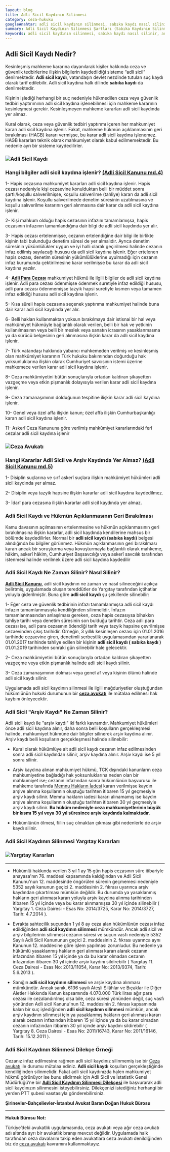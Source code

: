 ```yaml
---
layout: blog
title: Adli Sicil Kaydının Silinmesi
category: ceza-hukuku
googleAnahtar: adli sicil kaydının silinmesi, sabıka kaydı nasıl silinir, adli sicil kaydı silme dilekçesi, İstanbul ceza avukatı, bahçelievler avukat, ağır ceza avukatı, hukuk bürosu
summary: Adli Sicil Kaydının Silinmesi Şartları (Sabıka Kaydının Silinmesi Şartları), Adli Sicil Kaydı Nasıl Silinir, Yetkili Mahkeme Hangisidir, Arşiv Kaydının Silinmesi Koşulları, Adli Sicil Kaydının Silinmesi Dilekçe Örneği
keywords: adli sicil kaydının silinmesi, sabıka kaydı nasıl silinir, adli sicil kaydı silme dilekçe örneği, Ceza avukatı, bakırköy avukat, ataköy avukat, ağır ceza avukatı, istanbul avukat, bahçelievler avukat, hukuk bürosu
---
```



## Adli Sicil Kaydı Nedir?


Kesinleşmiş mahkeme kararına dayanılarak kişiler hakkında ceza ve güvenlik tedbirlerine ilişkin bilgilerin kaydedildiği sisteme “adli sicil” denilmektedir. **Adli sicil kaydı**, vatandaşın devlet nezdinde tutulan suç kaydı olarak tarif edilebilir. Adli sicil kaydına halk dilinde **sabıka kaydı** da denilmektedir.

Kişinin işlediği herhangi bir suç nedeniyle hükmedilen ceza veya güvenlik tedbiri yaptırımının adli sicil kaydına işlenebilmesi için mahkeme kararının kesinleşmesi gerekir. Kesinleşmeyen mahkeme kararları adli sicil kaydında yer almaz.

Kural olarak, ceza veya güvenlik tedbiri yaptırımı içeren her mahkumiyet kararı adli sicil kaydına işlenir. Fakat, mahkeme hükmün açıklanmasının geri bırakılması (HAGB) kararı vermişse, bu karar adli sicil kaydına işlenemez. HAGB kararları teknik olarak mahkumiyet olarak kabul edilmemektedir. Bu nedenle ayrı bir sisteme kaydedilirler.

### ![Adli Sicil Kaydı](https://camo.githubusercontent.com/b98741a6baafa2e204f110778f86332a1e68e101/687474703a2f2f692e68697a6c69726573696d2e636f6d2f6e677a5a7a522e6a7067 "Adli Sicil Kaydının Silinmesi")

### Hangi bilgiler adli sicil kaydına işlenir? [(Adli Sicil Kanunu md.4)](http://www.turkhukuksitesi.com/mevzuat.php?mid=9636)


1- Hapis cezasına mahkumiyet kararları adli sicil kaydına işlenir. Hapis cezası nedeniyle kişi cezaevine konulduktan belli bir müddet sonra şartlı/koşullu salıverilmişse, koşullu salıverilme (tahliye) kararı da adli sicil kaydına işlenir. Koşullu salıverilmede denetim süresinin uzatılmasına ve koşullu salıverilme kararının geri alınmasına dair karar da adli sicil kaydına işlenir.

2- Kişi mahkum olduğu hapis cezasının infazını tamamlamışsa, hapis cezasının infazının tamamlandığına dair bilgi de adli sicil kaydında yer alır.

3- Hapis cezası ertelenmişse, cezanın ertelendiğine dair bilgi ile birlikte kişinin tabi bulunduğu denetim süresi de yer almalıdır.  Ayrıca denetim süresinin yükümlülükler uygun ve iyi halli olarak geçirilmesi halinde cezanın infaz edilmiş sayılacağı hususu da adli sicil kaydına işlenir. Eğer ertelenen hapis cezası, denetim süresinin yükümlülüklerine uyulmadığı için cezanın infaz kurumunda çektirilmesine karar verilmişse bu karar da adli sicil kaydına yazılır.

4- [**Adli Para Cezası**](https://barandogan.av.tr/blog/ceza-hukuku/adli-para-cezasi.html) mahkumiyet hükmü ile ilgili bilgiler de adli sicil kaydına işlenir. Adli para cezası ödenmişse ödenmek suretiyle infaz edildiği hususu, adli para cezası ödenmemişse tazyik hapsi suretiyle kısmen veya tamamen infaz edildiği hususu adli sicil kaydına işlenir.

5- Kısa süreli hapis cezasına seçenek yaptırıma mahkumiyet halinde buna dair karar adli sicil kaydında yer alır.

6- Belli hakları kullanmaktan yoksun bırakılmaya dair istisnai bir hal veya mahkûmiyet hükmüyle bağlantılı olarak verilen, belli bir hak ve yetkinin kullanılmasının veya belli bir meslek veya sanatın icrasının yasaklanmasına ya da sürücü belgesinin geri alınmasına ilişkin karar da adli sicil kaydına işlenir.

7- Türk vatandaşı hakkında yabancı mahkemeden verilmiş ve kesinleşmiş olan mahkûmiyet kararının Türk hukuku bakımından doğurduğu hak yoksunluklarına ilişkin olarak Cumhuriyet savcısının istemi üzerine mahkemece verilen karar adli sicil kaydına işlenir.

8- Ceza mahkûmiyetini bütün sonuçlarıyla ortadan kaldıran şikayetten vazgeçme veya etkin pişmanlık dolayısıyla verilen karar adli sicil kaydına işlenir.

9- Ceza zamanaşımının dolduğunun tespitine ilişkin karar adli sicil kaydına işlenir.

10- Genel veya özel affa ilişkin kanun; özel affa ilişkin Cumhurbaşkanlığı kararı adli sicil kaydına işlenir.

11- Askerî Ceza Kanununa göre verilmiş mahkûmiyet kararlarındaki ferî cezalar adli sicil kaydına işlenir


### ![Ceza Avukatı](https://camo.githubusercontent.com/4f13bbc78c36fcee083b0278cbe9e789ae42bd96/687474703a2f2f692e68697a6c69726573696d2e636f6d2f6f395a4f47522e6a7067 "Ceza Avukatı")



### Hangi Kararlar Adli Sicil ve Arşiv Kaydında Yer Almaz? [(Adli Sicil Kanunu md.5)](http://www.turkhukuksitesi.com/mevzuat.php?mid=9637)


1- Disiplin suçlarına ve sırf askerî suçlara ilişkin mahkûmiyet hükümleri adli sicil kaydında yer almaz.

2- Disiplin veya tazyik hapsine ilişkin kararlar adli sicil kaydına kaydedilmez.

3- İdarî para cezasına ilişkin kararlar adli sicil kaydında yer almaz.

### Adli Sicil Kaydı ve Hükmün Açıklanmasının Geri Bırakılması

Kamu davasının açılmasının ertelenmesine ve hükmün açıklanmasının geri bırakılmasına ilişkin
kararlar, adli sicil kaydında kendilerine mahsus bir bölümde kaydedilirler. Normal bir **adli sicil kaydı (sabıka kaydı)** belgesi alındığında bu bilgiler görünmez. Hükmün açıklanmasının geri bırakılması kararı ancak bir soruşturma veya kovuşturmayla bağlantılı olarak mahkeme, hâkim, askerî hâkim, Cumhuriyet Başsavcılığı veya askerî savcılık tarafından istenmesi halinde verilmek üzere adli sicil kaydına kaydedilir


### Adli Sicil Kaydı Ne Zaman Silinir? Nasıl Silinir?


[**Adli Sicil Kanunu**](http://www.adlisicil.adalet.gov.tr/pdf/Kanun.pdf), adli sicil kaydının ne zaman ve nasıl silineceğini açıkça belirtmiş, uygulamada oluşan tereddütler de Yargıtay tarafından içtihatlar yoluyla giderilmiştir. Buna göre **adli sicil kaydı** şu şekillerde silinebilir:



1- Eğer ceza ve güvenlik tedbirinin infazı tamamlanmışsa adli sicil kaydı infazın tamamlanmasıyla kendiliğinden silinmelidir. İnfazın tamamlanmasından anlaşılması gereken, ceza hapis cezasıysa bihakkın tahliye tarihi veya denetim süresinin son bulduğu tarihtir. Ceza adli para cezası ise, adli para cezasının ödendiği tarih veya tazyik hapsine çevrilmişse cezaevinden çıkış tarihidir. Örneğin, 3 yıllık kesinleşen cezası için 01.01.2016 tarihinde cezaevine giren, denetimli serbestlik uygulamasından yararlanarak 01.01.2017 tarihinde tahliye edilen bir kişinin **adli sicil kaydı ( sabıka kaydı )** 01.01.2019 tarihinden sonraki gün silinebilir hale gelecektir.

2- Ceza mahkûmiyetini bütün sonuçlarıyla ortadan kaldıran şikayetten vazgeçme veya etkin pişmanlık halinde adli sicil kaydı silinir.

3- Ceza zamanaşımının dolması veya genel af veya kişinin ölümü halinde adli sicil kaydı silinir.

Uygulamada adli sicil kaydının silinmesi ile ilgili mağduriyetler oluştuğundan hükümlünün hukuki durumunun bir [**ceza avukatı**](https://barandogan.av.tr/blog/ceza-hukuku/ceza-avukatinin-islevi.html) ile mütalaa edilmesi hak kaybını önleyecektir.

### Adli Sicil "Arşiv Kaydı" Ne Zaman Silinir?

Adli sicil kaydı ile "arşiv kaydı" iki farklı kavramdır. Mahkumiyet hükümleri önce adli sicil kaydına alınır, daha sonra belli koşulların gerçekleşmesi halinde, mahkumiyet hükmüne dair bilgiler silinerek arşiv kaydına alınır. Arşiv kaydı belli koşulların gerçekleşmesi halinde silinebilir:

* Kural olarak hükümlüye ait adli sicil kaydı cezanın infaz edilmesinden sonra adli sicil kaydından silinir, arşiv kaydına alınır. Arşiv kaydı ise 5 yıl sonra silinir.

* Arşiv kaydına alınan mahkumiyet hükmü, TCK dışındaki kanunların ceza mahkumiyetine bağladığı hak yoksunluklarına neden olan bir mahkumiyet ise; cezanın infazından sonra hükümlünün başvurusu ile mahkeme tarafında [Memnu Hakların İadesi](https://barandogan.av.tr/blog/ceza-hukuku/memnu-haklarin-iadesi-karari-yetkili-mahkeme.html) kararı verilmişse kaydın arşive alınma koşullarının oluştuğu tarihten itibaren 15 yıl geçmesiyle arşiv kaydı silinir. Memnu hakların iadesi kararı alınamamış ise kaydın arşive alınma koşullarının oluştuğu tarihten itibaren 30 yıl geçmesiyle arşiv kaydı silinir. **Bu hüküm nedeniyle ceza mahkumiyetlerinin büyük bir kısmı 15 yıl veya 30 yıl süresince arşiv kaydında kalmaktadır.**

* Hükümlünün ölmesi, fiilin suç olmaktan çıkması gibi nedenlerle de arşiv kaydı silinir.

### Adli Sicil Kaydının Silinmesi Yargıtay Kararları       

### ![Yargıtay Kararları](https://camo.githubusercontent.com/2be050aa667abd3bc8a34e3fc9904851c84d4105/687474703a2f2f692e68697a6c69726573696d2e636f6d2f5a5672796e612e6a7067 "Adli Sicil Kaydı Yargıtay Kararları")

----

* Hükümlü hakkında verilen 3 yıl 1 ay 15 gün hapis cezasının süre itibariyle anayasa'nın 76. maddesi kapsamında kaldığından ve Adli Sicil Kanunu'nun 12. maddesinde öngörülen sürenin geçmemesi nedeniyle 5352 sayılı kanunun geçici 2. maddesinin 2. fıkrası uyarınca arşiv kaydından çıkartılması mümkün değildir. Bu durumda ya yasaklanmış hakların geri alınması kararı yoluyla arşiv kaydına alınma tarihinden itibaren 15 yıl içinde veya bu karar alınmamışsa 30 yıl içinde silinebilir ( Yargıtay 1. Ceza Dairesi - Esas No: 2014/3725, Karar No: 2014/3727, Tarih: 4.7.2014 ).


* Evrakta sahtecilik suçundan 1 yıl 8 ay ceza alan hükümlünün cezası infaz edildiğinden **adli sicil kaydının silinmesi** mümkündür. Ancak adli sicil ve arşiv bilgilerinin silinmesi cezanın süresi ve suçun vasfı nedeniyle 5352 Sayılı Adli Sicil Kanununun geçici 2. maddesinin 2. fıkrası uyarınca aynı Kanunun 12. maddesine göre işlem yapılması zorunludur. Bu nedenle ya hükümlü yasaklanmış hakların geri alınması kararı alarak cezanın infazından itibaren 15 yıl içinde ya da bu karar olmadan cezanın infazından itibaren 30 yıl içinde arşiv kaydını sildirebilir ( Yargıtay 11. Ceza Dairesi - Esas No: 2013/11054, Karar No: 2013/9374, Tarih: 5.6.2013 ).


* Sanığın **adli sicil kaydının silinmesi** ve arşiv kaydına alınması mümkündür. Ancak sanık, 6136 sayılı Ateşli Silâhlar ve Bıçaklar ile Diğer Aletler Hakkında Kanun kapsamında 4.070.000 Türk lirası ağır para cezası ile cezalandırılmış olsa bile, ceza süresi yönünden değil, suç vasfı yönünden Adli sicil Kanunu'nun 12. maddesinin 2. fıkrası kapsamında kalan bir suç işlediğinden **adli sicil kaydının silinmesi** mümkün, ancak arşiv kaydının silinmesi için ya yasaklanmış hakların geri alınması kararı alarak cezanın infazından itibaren 15 yıl içinde ya da bu karar olmadan cezanın infazından itibaren 30 yıl içinde arşiv kaydını sildirebilir ( Yargıtay 8. Ceza Dairesi - Esas No: 2011/16743, Karar No: 2011/16146, Tarih: 15.12.2011 ).







### Adli Sicil Kaydının Silinmesi Dilekçe Örneği


Cezanız infaz edilmesine rağmen adli sicil kaydınız silinmemiş ise bir [Ceza avukatı](https://barandogan.av.tr/blog/ceza-hukuku/istanbul-agir-ceza-avukati.html) ile durumu mütalaa ediniz. **Adli sicil kaydı** koşulları gerçekleştiğinde kendiliğinden silinmelidir. Fakat adli sicil kaydınızda halen mahkumiyet hükmü görünüyor ise bunu sildirmek için Adli Sicil ve İstatistik Genel Müdürlüğü’ne bir [**Adli Sicil Kaydının Silinmesi Dilekçesi**](https://barandogan.av.tr/blog/ceza-hukuku/adli-sicil-kaydinin-silinmesi-dilekce-ornegi1.html) ile  başvurarak adli sicil kaydınızın silinmesini isteyebilirsiniz. Dilekçenizi istediğiniz herhangi bir yerden PTT şubesi vasıtasıyla gönderebilirsiniz.


**Şirinevler-Bahçelievler-İstanbul Avukat Baran Doğan Hukuk Bürosu**

______________________________________________________________________________________________________________________________________

**Hukuk Bürosu Not:**

Türkiye’deki avukatlık uygulamasında, ceza avukatı veya ağır ceza avukatı adı altında ayrı bir avukatlık branşı mevcut değildir. Uygulamada halk tarafından ceza davalarını takip eden avukatlara ceza avukatı denildiğinden biz de [ceza avukatı](https://barandogan.av.tr/blog/ceza-hukuku/ceza-avukatinin-islevi.html) kavramını kullanmaktayız.

